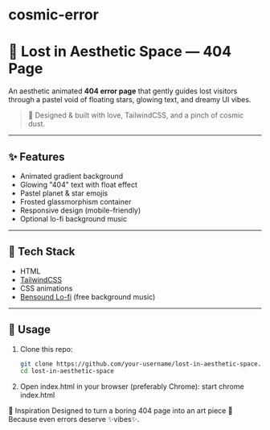 # cosmic-error

# 🌌 Lost in Aesthetic Space — 404 Page

An aesthetic animated **404 error page** that gently guides lost visitors through a pastel void of floating stars, glowing text, and dreamy UI vibes.

> 💜 Designed & built with love, TailwindCSS, and a pinch of cosmic dust.

---

## ✨ Features

- Animated gradient background
- Glowing "404" text with float effect
- Pastel planet & star emojis
- Frosted glassmorphism container
- Responsive design (mobile-friendly)
- Optional lo-fi background music

---

## 🔧 Tech Stack

- HTML
- [TailwindCSS](https://tailwindcss.com/)
- CSS animations
- [Bensound Lo-fi](https://www.bensound.com/) (free background music)

---

## 🚀 Usage

1. Clone this repo:
   ```bash
   git clone https://github.com/your-username/lost-in-aesthetic-space.git
   cd lost-in-aesthetic-space

2. Open index.html in your browser (preferably Chrome):
    start chrome index.html

🧠 Inspiration
Designed to turn a boring 404 page into an art piece 🌠
Because even errors deserve ✨vibes✨.

